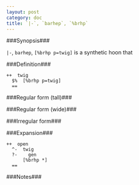 ```yaml
---
layout: post
category: doc
title: `|-`, `barhep`, `%brhp`
---
```


###Synopsis###

`|-`, `barhep`, `[%brhp p=twig]` is a synthetic hoon that

###Definition###

    ++  twig  
      $%  [%brhp p=twig]
      ==

###Regular form (tall)###

###Regular form (wide)###

###Irregular form###

###Expansion###
    
    ++  open
      ^-  twig
      ?-    gen
          [%brhp *]
      ==

###Notes###

